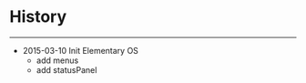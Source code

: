 # History
-------------------------

* 2015-03-10 Init Elementary OS
  * add menus
  * add statusPanel
